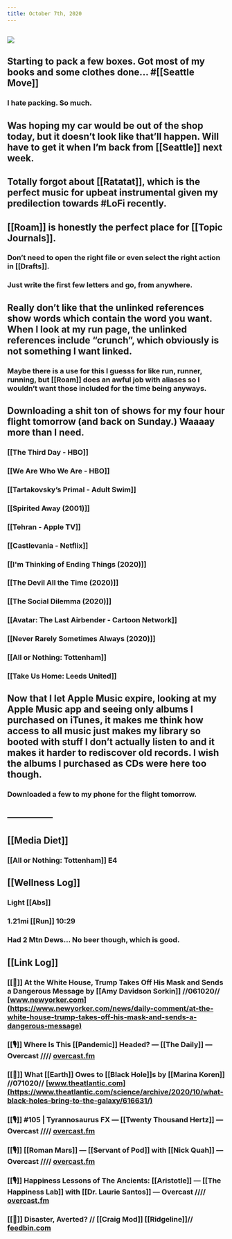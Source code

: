 ```yaml
---
title: October 7th, 2020
---
```


## ![](https://firebasestorage.googleapis.com/v0/b/firescript-577a2.appspot.com/o/imgs%2Fapp%2FVariably_Distressed%2FiPbXzbi0TO.jpeg?alt=media&token=114c0486-5c6b-4c11-b451-02e289d75ce1)

## Starting to pack a few boxes. Got most of my books and some clothes done... #[[Seattle Move]]
### I hate packing. So much.

## Was hoping my car would be out of the shop today, but it doesn’t look like that’ll happen. Will have to get it when I’m back from [[Seattle]] next week.

## Totally forgot about [[Ratatat]], which is the perfect music for upbeat instrumental given my predilection towards #LoFi recently.

## [[Roam]] is honestly the perfect place for [[Topic Journals]].
### Don’t need to open the right file or even select the right action in [[Drafts]].

### Just write the first few letters and go, from anywhere.

## Really don’t like that the unlinked references show words which contain the word you want. When I look at my run page, the unlinked references include “crunch”, which obviously is not something I want linked.
### Maybe there is a use for this I guesss for like run, runner, running, but [[Roam]] does an awful job with aliases so I wouldn’t want those included for the time being anyways.

## Downloading a shit ton of shows for my four hour flight tomorrow (and back on Sunday.) Waaaay more than I need. 
### [[The Third Day - HBO]]

### [[We Are Who We Are - HBO]]

### [[Tartakovsky’s Primal - Adult Swim]]

### [[Spirited Away (2001)]]

### [[Tehran - Apple TV]]

### [[Castlevania - Netflix]]

### [[I'm Thinking of Ending Things (2020)]]

### [[The Devil All the Time (2020)]]

### [[The Social Dilemma (2020)]]

### [[Avatar: The Last Airbender - Cartoon Network]]

### [[Never Rarely Sometimes Always (2020)]]

### [[All or Nothing: Tottenham]]

### [[Take Us Home: Leeds United]]

## Now that I let Apple Music expire, looking at my Apple Music app and seeing only albums I purchased on iTunes, it makes me think how access to all music just makes my library so booted with stuff I don’t actually listen to and it makes it harder to rediscover old records. I wish the albums I purchased as CDs were here too though. 
### Downloaded a few to my phone for the flight tomorrow. 

## —————

## [[Media Diet]]
### [[All or Nothing: Tottenham]] E4

## [[Wellness Log]]
### Light [[Abs]]

### 1.21mi [[Run]] 10:29

### Had 2 Mtn Dews... No beer though, which is good. 

## [[Link Log]]
### [[📰]] At the White House, Trump Takes Off His Mask and Sends a Dangerous Message by [[Amy Davidson Sorkin]] //061020// [www.newyorker.com](https://www.newyorker.com/news/daily-comment/at-the-white-house-trump-takes-off-his-mask-and-sends-a-dangerous-message)

### [[🎙]] Where Is This [[Pandemic]] Headed? — [[The Daily]] — Overcast //// [overcast.fm](https://overcast.fm/+LHyc2Ax8Q)

### [[📰]] What [[Earth]] Owes to [[Black Hole]]s by [[Marina Koren]] //071020// [www.theatlantic.com](https://www.theatlantic.com/science/archive/2020/10/what-black-holes-bring-to-the-galaxy/616631/)

### [[🎙]] #105 | Tyrannosaurus FX — [[Twenty Thousand Hertz]] — Overcast //// [overcast.fm](https://overcast.fm/+HhSdPhwEk)

### [[🎙]] [[Roman Mars]] — [[Servant of Pod]] with [[Nick Quah]] — Overcast //// [overcast.fm](https://overcast.fm/+cIA1Q5soY)

### [[🎙]] Happiness Lessons of The Ancients: [[Aristotle]] — [[The Happiness Lab]] with [[Dr. Laurie Santos]] — Overcast //// [overcast.fm](https://overcast.fm/+TXrAwjWm4)

### [[📰]] Disaster, Averted? // [[Craig Mod]] [[Ridgeline]]// [feedbin.com](https://feedbin.com/entries/046df20c73f5b0ea4cde79a55bf03f925abfb0fa/newsletter)
